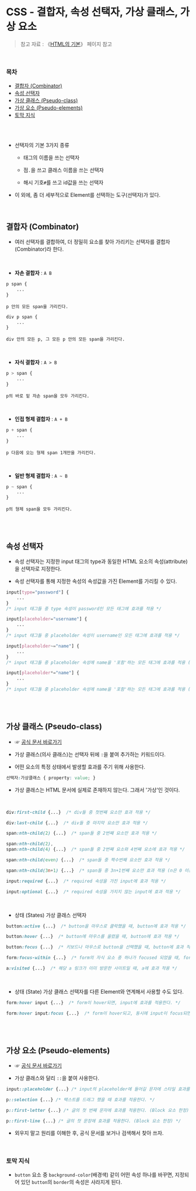 # CSS - 결합자, 속성 선택자, 가상 클래스, 가상 요소

>  참고 자료 : 《<a href="https://github.com/SangYoonLee1231/TIL/blob/main/HTML%20%26%20CSS/html_basic_concept.md">HTML의 기본</a>》 페이지 참고

<br/>

### 목차

  - <a href="">결합자 (Combinator)</a>
  - <a href="">속성 선택자</a>
  - <a href="">가상 클래스 (Pseudo-class)</a>
  - <a href="">가상 요소 (Pseudo-elements)</a>
  - <a href="">토막 지식</a>

<br/><br/>

* 선택자의 기본 3가지 종류

    * 태그의 이름을 쓰는 선택자

    * 점<code>.</code>을 쓰고 클래스 이름을 쓰는 선택자

    * 해시 기호<code>#</code>를 쓰고 id값을 쓰는 선택자

* 이 외에, 좀 더 세부적으로 Element를 선택하는 도구(선택자)가 있다.

<br/>

## 결합자 (Combinator)

* 여러 선택자를 결합하여, 더 정밀히 요소를 찾아 가리키는 선택자를 결합자(Combinator)라 한다.

<br/>

* <strong>자손 결합자</strong> : <code>A B</code>

```css
p span {
    ...
}
```
    p 안의 모든 span을 가리킨다.

```css
div p span {
    ...
}
```
    div 안의 모든 p, 그 모든 p 안의 모든 span을 가리킨다.

<br/>

* <strong>자식 결합자</strong> : <code>A > B</code>

```css
p > span {
    ...
}
```
    p의 바로 밑 자손 span을 모두 가리킨다.

<br/>

* <strong>인접 형제 결합자</strong> : <code>A + B</code>

```css
p + span {
    ...
}
```
    p 다음에 오는 형제 span 1개만을 가리킨다.

<br/>

* <strong>일반 형제 결합자</strong> : <code>A ~ B</code>

```css
p ~ span {
    ...
}
```
    p의 형제 span을 모두 가리킨다.

<br/><br/>

## 속성 선택자

* 속성 선택자는 지정한 input 태그의 type과 동일한 HTML 요소의 속성(attribute)을 선택자로 지정한다.

* 속성 선택자를 통해 지정한 속성의 속성값을 가진 Element를 가리킬 수 있다.

```css
input[type="password"] {
    ...
}
/* input 태그들 중 type 속성이 password인 모든 태그에 효과를 적용 */
```
```css
input[placeholder="username"] {
    ...
}
/* input 태그들 중 placeholder 속성이 username인 모든 태그에 효과를 적용 */
```
```css
input[placeholder~="name"] {
    ...
}
/* input 태그들 중 placeholder 속성에 name을 '포함'하는 모든 태그에 효과를 적용 (단, name의 앞뒤에 '공백'이 반드시 있어야 한다.) */
```
```css
input[placeholder*="name"] {
    ...
}
/* input 태그들 중 placeholder 속성에 name을 '포함'하는 모든 태그에 효과를 적용 (단, name의 앞뒤에 '공백'이 없어도 된다.) */
```

<br/><br/>

## 가상 클래스 (Pseudo-class)

* ☞ <a href="https://developer.mozilla.org/ko/docs/Web/CSS/Pseudo-classes">공식 문서 바로가기</a>

* 가상 클래스(의사 클래스)는 선택자 뒤에 <code>:</code>을 붙여 추가하는 키워드이다.

* 어떤 요소의 특정 상태에서 발생할 효과를 주기 위해 사용한다.

```css
선택자:가상클래스 { property: value; }
```

* 가상 클래스는 HTML 문서에 실제로 존재하지 않는다. 그래서 '가상'인 것이다.

<br/>

```css
div:first-child {...}  /* div들 중 첫번째 요소만 효과 적용 */

div:last-child {...}  /* div들 중 마지막 요소만 효과 적용 */

span:nth-child(2) {...}  /* span들 중 2번째 요소만 효과 적용 */

span:nth-child(2),
span:nth-child(4) {...}  /* span들 중 2번째 요소와 4번째 요소에 효과 적용 */

span:nth-child(even) {...}  /* span들 중 짝수번째 요소만 효과 적용 */

span:nth-child(3n+1) {...}  /* span들 중 3n+1번째 요소만 효과 적용 (n은 0 이상의 정수) */
```

```css
input:required {...}  /* required 속성을 가진 input에 효과 적용 */

input:optional {...}  /* required 속성을 가지지 않는 input에 효과 적용 */
```

<br/>

* 상태 (States) 가상 클래스 선택자

```css
button:active {...}  /* button을 마우스로 클락했을 때, button에 효과 적용 */

button:hover {...}  /* button에 마우스를 올렸을 때, button에 효과 적용 */

button:focus {...}  /* 키보드나 마우스로 button을 선택했을 때, button에 효과 적용 */

form:focus-within {...}  /* form의 자식 요소 중 하나가 focused 되었을 때, form에 효과 적용 */

a:visited {...}  /* 해당 a 링크가 이미 방문한 사이트일 때, a에 효과 적용 */
```

<br/>

* 상태 (State) 가상 클래스 선택자를 다른 Element와 연계해서 사용할 수도 있다.

```css
form:hover input {...}  /* form이 hover되면, input에 효과를 적용한다. */

form:hover input:focus {...}  /* form이 hover되고, 동시에 input이 focus되면, input에 효과를 적용한다. */
```

<br/><br/>

## 가상 요소 (Pseudo-elements)

* ☞ <a href="https://developer.mozilla.org/ko/docs/Web/CSS/Pseudo-elements">공식 문서 바로가기</a>

* 가상 클래스와 달리 <code>::</code>을 붙여 사용한다.

```css
input::placeholder {...} /* input의 placeholder에 들어길 문자에 스타일 효과를 적용한다. */

p::selection {...} /* 택스트를 드래그 했을 때 효과를 적용한다. */

p::first-letter {...} /* 글의 첫 번째 문자에 효과를 적용한다. (Block 요소 한정) */

p::first-line {...} /* 글의 첫 문장에 효과를 적용한다. (Block 요소 한정) */
```

* 외우지 말고 원리를 이해한 후, 공식 문서를 보거나 검색해서 찾아 쓰자.

<br/>

### 토막 지식

* <code>button</code> 요소 중 <code>background-color</code>(배경색) 같이 어떤 속성 하나를 바꾸면, 지정되어 있던 <code>button</code>의 <code>border</code>의 속성은 사라지게 된다.